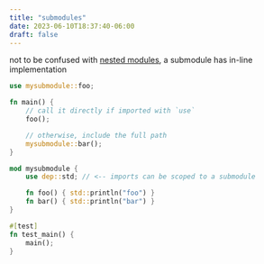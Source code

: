 ```yaml
---
title: "submodules"
date: 2023-06-10T18:37:40-06:00
draft: false
---
```


not to be confused with [nested modules](/examples/modules-nested), a submodule has in-line implementation

```rust {.codebox}
use mysubmodule::foo;

fn main() {
    // call it directly if imported with `use`
    foo();

    // otherwise, include the full path
    mysubmodule::bar();
}

mod mysubmodule {
    use dep::std; // <-- imports can be scoped to a submodule

    fn foo() { std::println("foo") }
    fn bar() { std::println("bar") }
}

#[test]
fn test_main() {
    main();
}
```
